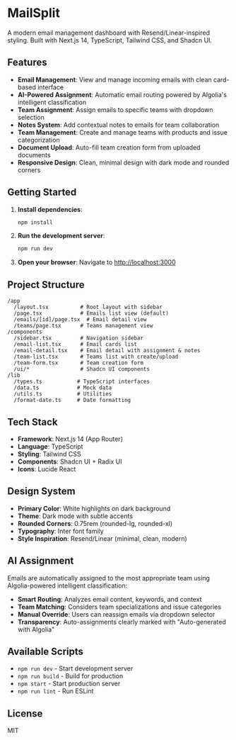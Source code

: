 # MailSplit

A modern email management dashboard with Resend/Linear-inspired styling. Built with Next.js 14, TypeScript, Tailwind CSS, and Shadcn UI.

## Features

- **Email Management**: View and manage incoming emails with clean card-based interface
- **AI-Powered Assignment**: Automatic email routing powered by Algolia's intelligent classification
- **Team Assignment**: Assign emails to specific teams with dropdown selection
- **Notes System**: Add contextual notes to emails for team collaboration
- **Team Management**: Create and manage teams with products and issue categorization
- **Document Upload**: Auto-fill team creation form from uploaded documents
- **Responsive Design**: Clean, minimal design with dark mode and rounded corners

## Getting Started

1. **Install dependencies**:
   ```bash
   npm install
   ```

2. **Run the development server**:
   ```bash
   npm run dev
   ```

3. **Open your browser**:
   Navigate to [http://localhost:3000](http://localhost:3000)

## Project Structure

```
/app
  /layout.tsx          # Root layout with sidebar
  /page.tsx            # Emails list view (default)
  /emails/[id]/page.tsx  # Email detail view
  /teams/page.tsx      # Teams management view
/components
  /sidebar.tsx         # Navigation sidebar
  /email-list.tsx      # Email cards list
  /email-detail.tsx    # Email detail with assignment & notes
  /team-list.tsx       # Teams list with create/upload
  /team-form.tsx       # Team creation form
  /ui/*                # Shadcn UI components
/lib
  /types.ts           # TypeScript interfaces
  /data.ts            # Mock data
  /utils.ts           # Utilities
  /format-date.ts     # Date formatting
```

## Tech Stack

- **Framework**: Next.js 14 (App Router)
- **Language**: TypeScript
- **Styling**: Tailwind CSS
- **Components**: Shadcn UI + Radix UI
- **Icons**: Lucide React

## Design System

- **Primary Color**: White highlights on dark background
- **Theme**: Dark mode with subtle accents
- **Rounded Corners**: 0.75rem (rounded-lg, rounded-xl)
- **Typography**: Inter font family
- **Style Inspiration**: Resend/Linear (minimal, clean, modern)

## AI Assignment

Emails are automatically assigned to the most appropriate team using Algolia-powered intelligent classification:

- **Smart Routing**: Analyzes email content, keywords, and context
- **Team Matching**: Considers team specializations and issue categories
- **Manual Override**: Users can reassign emails via dropdown selector
- **Transparency**: Auto-assignments clearly marked with "Auto-generated with Algolia"

## Available Scripts

- `npm run dev` - Start development server
- `npm run build` - Build for production
- `npm start` - Start production server
- `npm run lint` - Run ESLint

## License

MIT
